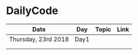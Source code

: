 # DailyCode

|         Date        | Day  | Topic | Link |
|:-------------------:|------|-------|------|
| Thursday, 23rd 2018 | Day1 |       |      |
|                     |      |       |      |
|                     |      |       |      |